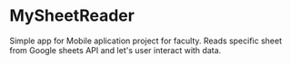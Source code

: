 # MySheetReader
Simple app for Mobile aplication project for faculty. Reads specific sheet from Google sheets API and let's user interact with data.
